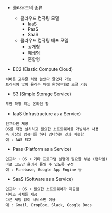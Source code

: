 * 클라우드의 종류
  * 클라우드 컴퓨팅 모델
    * IaaS
    * PaaS
    * SaaS
  * 클라우드 컴퓨팅 배포 모델
    * 공개형
    * 폐쇄형
    * 혼합형

* EC2 (Elastic Compute Cloud)
```
서버를 고무줄 처럼 늘였다 줄였다 가능
트래픽이 많이 몰리는 때에 원하는대로 조절 가능
```

* S3 (Simple Storage Service)
```
무한 확장 되는 온라인 창
```

* IaaS (Infrastructure as a Service)
```
인프라만 제공
OS를 직접 설치하고 필요한 소프트웨어를 개발해서 사용
즉 가상의 컴퓨터를 하나 임대하는 것과 비슷함
예 : AWS EC2
```

* Paas (Platform as a Service)
```
인프라 + OS + 기타 프로그램 실행에 필요한 부분 (런타임)
바로 코드만 올려서 돌릴 수 있도록 구성
예 : Firebase, Google App Engine 등
```

* SaaS (Software as a Service)
```
인프라 + OS + 필요한 소프트웨어가 제공됨
서비스 자체를 제공
다른 세팅 없이 서비스만 이용
예 : Gmail, DropBox, Slack, Google Docs
```
